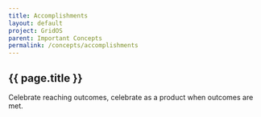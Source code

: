 ```yaml
---
title: Accomplishments
layout: default
project: GridOS
parent: Important Concepts
permalink: /concepts/accomplishments
---
```


## {{ page.title }}

Celebrate reaching outcomes, celebrate as a product when outcomes are met.
